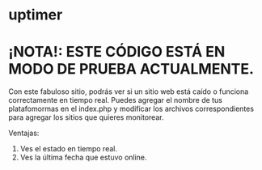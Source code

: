 # uptimer


# ¡NOTA!: ESTE CÓDIGO ESTÁ EN MODO DE PRUEBA ACTUALMENTE.
Con este fabuloso sitio, podrás ver si un sitio web está caído o funciona correctamente en tiempo real.
Puedes agregar el nombre de tus platafomormas en el index.php y modificar los archivos correspondientes para agregar los sitios que quieres monitorear.

Ventajas:
1. Ves el estado en tiempo real.
2. Ves la última fecha que estuvo online.


